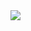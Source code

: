 <img src="https://capsule-render.vercel.app/api?type=wave&color=FF99CC&height=300&section=header&text=HyeJi%20Oh&fontSize=50" />
